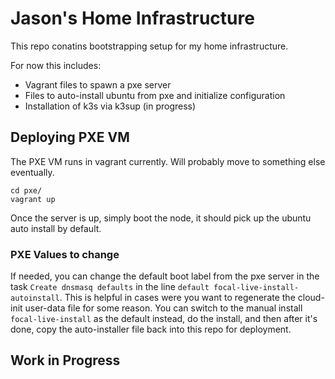# Jason's Home Infrastructure

This repo conatins bootstrapping setup for my home infrastructure. 

For now this includes:
 * Vagrant files to spawn a pxe server
 * Files to auto-install ubuntu from pxe and initialize configuration
 * Installation of k3s via k3sup (in progress)

## Deploying PXE VM
The PXE VM runs in vagrant currently. Will probably move to something else eventually.

```
cd pxe/
vagrant up
```
Once the server is up, simply boot the node, it should pick up the ubuntu auto install by default.

### PXE Values to change
If needed, you can change the default boot label from the pxe server in the task `Create dnsmasq defaults` in the line `default focal-live-install-autoinstall`. This is helpful in cases were you want to regenerate the cloud-init user-data file for some reason. You can switch to the manual install `focal-live-install` as the default instead, do the install, and then after it's done, copy the auto-installer file back into this repo for deployment.

## Work in Progress